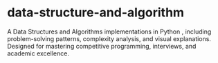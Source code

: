 # data-structure-and-algorithm
A Data Structures and Algorithms implementations in Python , including problem-solving patterns, complexity analysis, and visual explanations. Designed for mastering competitive programming, interviews, and academic excellence.
